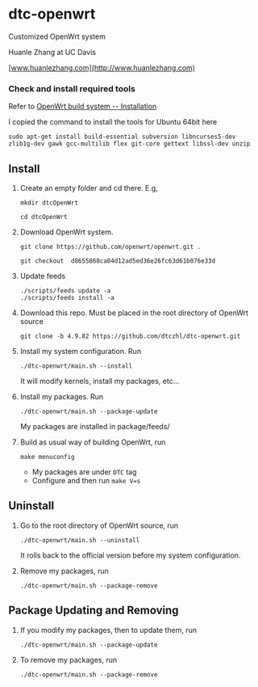 # dtc-openwrt
Customized OpenWrt system

Huanle Zhang at UC Davis

[www.huanlezhang.com](http://www.huanlezhang.com)

### Check and install required tools

Refer to [OpenWrt build system -- Installation](https://wiki.openwrt.org/doc/howto/buildroot.exigence)
    
I copied the command to install the tools for Ubuntu 64bit here

`sudo apt-get install build-essential subversion libncurses5-dev zlib1g-dev gawk gcc-multilib flex git-core gettext libssl-dev unzip`
        

## Install
1. Create an empty folder and cd there. E.g, 

      `mkdir dtcOpenWrt`
      
      `cd dtcOpenWrt`
     
2. Download OpenWrt system. 

    `git clone https://github.com/openwrt/openwrt.git .`
    
    `git checkout  d8655868ca04d12ad5ed36e26fc63d61b076e33d`

3. Update feeds

    ```shell
    ./scripts/feeds update -a
    ./scripts/feeds install -a
    ```

3. Download this repo. Must be placed in the root directory of OpenWrt source

    `git clone -b 4.9.82 https://github.com/dtczhl/dtc-openwrt.git`
    
4. Install my system configuration. Run 

    `./dtc-openwrt/main.sh --install`
    
    It will modify kernels, install my packages, etc...
    
5. Install my packages. Run

    `./dtc-openwrt/main.sh --package-update`
    
    My packages are installed in package/feeds/	
    
7. Build as usual way of building OpenWrt, run

    `make menuconfig` 

     * My packages are under `DTC` tag
     * Configure and then run
    		`make V=s`

## Uninstall

1. Go to the root directory of OpenWrt source, run

    `./dtc-openwrt/main.sh --uninstall`
    
    It rolls back to the official version before my system configuration.

 2. Remove my packages, run

	`./dtc-openwrt/main.sh --package-remove`
    
## Package Updating and Removing

1. If you modify my packages, then to update them, run
  
    `./dtc-openwrt/main.sh --package-update`
    
2. To remove my packages, run

    `./dtc-openwrt/main.sh --package-remove`
